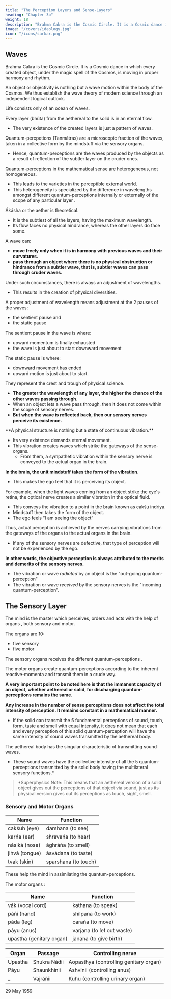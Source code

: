 ```yaml
---
title: "The Perception Layers and Sense-Layers"
heading: "Chapter 3b"
weight: 18
description: "Brahma Cakra is the Cosmic Circle. It is a Cosmic dance in which every created object, under the magic spell of the Cosmos, is moving in proper harmony and rhythm"
image: "/covers/ideology.jpg"
icon: "/icons/sarkar.png"
---
```



## Waves

Brahma Cakra is the Cosmic Circle. It is a Cosmic dance in which every created object, under the magic spell of the Cosmos, is moving in proper harmony and rhythm. 

An object or objectivity is nothing but a wave motion within the body of the Cosmos. <!-- The philosophy of Ananda Marga thus --> We thus establish the wave theory of modern science through an independent logical outlook. 

Life consists only of an ocean of waves.

Every layer (bhúta) from the aethereal to the solid is in an eternal flow.
- The very existence of the created layers <!-- bhútatattva --> is just a pattern of waves. 

Quantum-percpetions (Tanmátras) are a microscopic fraction of the waves, taken in a collective form by the mindstuff via the sensory organs<!-- -cum-citta -->. 
- <!-- These microscopic fractions carried through waves are called . --> Hence, quantum-perceptions <!-- tanmátras --> <!-- are nothing but --> are the waves produced by the objects as a result of reflection of the subtler layer <!-- bhúta --> on the cruder ones.

<!-- Tanmátras --> Quantum-perceptions in the mathematical sense are heterogeneous, not homogeneous.
- This leads to the varieties in the perceptible external world. 
- This heterogeneity is specialized by the difference in wavelengths amongst different quantum-perceptions <!-- tanmátras --> internally or externally of the scope of any particular layer <!-- bhúta -->.


Ákásha or the aether is theoretical. 
- It is the subtlest of all the layers<!-- bhútas -->, having the maximum wavelength. 
- Its flow faces no physical hindrance, whereas the other layers<!--  bhútas --> do face some.

A wave can:
- **move freely only when it is in harmony with previous waves and their curvatures.** 
- **pass through an object where there is no physical obstruction or hindrance from a subtler wave, that is, subtler waves can pass through cruder waves.** 

Under such circumstances, there is always an adjustment of wavelengths. 
- This results in the creation of physical diversities.

A proper adjustment of wavelength means adjustment at the 2 pauses of the waves:
- the sentient pause and
- the static pause

The sentient pause in the wave is where:
- upward momentum is finally exhausted
- the wave is just about to start downward movement

The static pause is where:
- downward movement has ended
- upward motion is just about to start.

They represent the crest and trough of physical science.
- **The greater the wavelength of any layer, the higher the chance of the other waves passing through.** <!--  this adjustment of the striking . -->
- When an object lets a wave pass through, then it does not come within the scope of sensory nerves. 
- **But when the wave is reflected back, then our sensory nerves perceive its existence.**
<!--  does not get such a passage, that is, it -->
<!-- Let us examine the process of actual perception and see how it occurs.  -->

<!-- HOW TO REFLECT SUBTLER WAVES??? -->

<!-- The existence of -->**A physical structure is nothing but a state of continuous vibration.** 
- Its very existence demands eternal movement. 
- This vibration creates waves which strike the gateways of the sense-organs.
  - From them, a sympathetic vibration within the sensory nerve is conveyed to the actual organ in the brain. 

**In the brain, the unit mindstuff takes the form of the vibration.** 
- This makes the ego feel that it is perceiving its object.

For example, when the light waves coming from an object strike the eye's retina, the optical nerve creates a similar vibration in the optical fluid. 
- This conveys the vibration to a point in the brain known as cakśu indriya.
- Mindstuff then takes the form of the object. <!-- ahaḿtattva or --> 
- The ego feels “I am seeing the object”

Thus, actual perception is achieved by <!-- made through a process in --> the nerves carrying vibrations from the gateways of the organs to the actual <!-- sites of the particular --> organs in the brain. <!-- This is the case with taste perception and other sensory activities.  -->
- If any of the sensory nerves are defective, that type of perception will not be experienced by the ego.

**In other words, the objective perception is always attributed to the merits and demerits of the sensory nerves.**
- The vibration or wave *radiated* by an object is the "out-going quantum-perception"<!--  tanmátra” -->
- The vibration or wave *received* by the sensory nerves is the "incoming quantum-perception"<!--  tanmátra” -->.


## The Sensory Layer

<!-- Indriyatattva -->

The mind is the master which perceives, orders and acts with the help of organs <!-- indriyas -->, both sensory and motor. 

The <!-- indriyas or --> organs are 10:
- five sensory
- five motor

The sensory organs <!-- indriyas --> receives the different quantum-perceptions <!-- tanmátras -->.

The motor organs <!-- indriyas --> create quantum-perceptions <!-- tanmátras --> according to the inherent reactive-momenta <!-- saḿskára --> and transmit them in a crude way. <!-- n extroversial style. -->

**A very important point to be noted here is that the immanent capacity of an object, whether aethereal or solid, for discharging quantum-perceptions <!-- tanmátras, --> remains the same.** 

**Any increase in the number of sense perceptions does not affect the total intensity of perception. It remains constant in a mathematical manner.**
- If the solid can transmit the 5 fundamental perceptions of sound, touch, form, taste and smell with equal intensity, it does not mean that each and every perception of this solid quantum-perception <!-- tanmátra --> will have the same intensity of sound waves transmitted by the aethereal body.

The aethereal body has the singular characteristic of transmitting sound waves.
- These sound waves have the collective intensity of all the 5 quantum-perceptions <!-- tanmátras --> transmitted by the solid body having the multilateral sensory functions.*

> *Superphysics Note: This means that an aethereal version of a solid object gives out the perceptions of that object via sound, just as its physical version gives out its perceptions as touch, sight, smell.    

<!-- idea-object gives out the perceptions via sound just as its physical object gives out its perceptions as touch, sight,   -->


### Sensory and Motor Organs

Name | Function
--- | ---
cakśuh (eye) | darshana (to see)
karńa (ear) | shravańa (to hear)
násiká (nose) | ághráńa (to smell)
jihvá (tongue) | ásvádana (to taste)
tvak (skin) | sparshana (to touch)

These help the mind in assimilating the <!-- tanmátras --> quantum-perceptions.

The motor organs <!-- or karmendriyas -->:

Name | Function
--- | ---
vák (vocal cord) | kathana (to speak)
páńi (hand) | shilpana (to work)
páda (leg) | carańa (to move)
páyu (anus) | varjana (to let out waste)
upastha (genitary organ) | janana (to give birth)


Organ | Passage	| Controlling nerve
--- | --- | ---
Upastha	| Shukra Nád́ii| Aopasthya (controlling genitary organ)
Páyu | Shaunkhinii	| Ashvinii (controlling anus)
_ | Vajráńii | Kuhu (controlling urinary organ) 


29 May 1959
